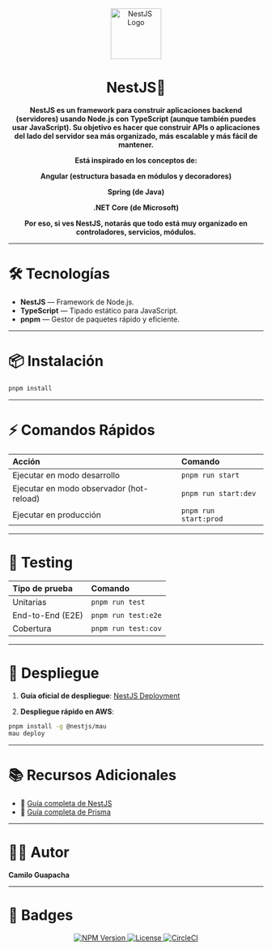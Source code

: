 

<div align="center">
  <img src="https://nestjs.com/img/logo-small.svg" width="100" alt="NestJS Logo" />
  
  <h1>NestJS🚀</h1>
  <p><strong>NestJS es un framework para construir aplicaciones backend (servidores) usando Node.js con TypeScript (aunque también puedes usar JavaScript).
Su objetivo es hacer que construir APIs o aplicaciones del lado del servidor sea más organizado, más escalable y más fácil de mantener.

Está inspirado en los conceptos de:

Angular (estructura basada en módulos y decoradores)

Spring (de Java)

.NET Core (de Microsoft)

Por eso, si ves NestJS, notarás que todo está muy organizado en controladores, servicios, módulos.</strong></p>
</div>

---

# 🛠️ Tecnologías
- **NestJS** — Framework de Node.js.
- **TypeScript** — Tipado estático para JavaScript.
- **pnpm** — Gestor de paquetes rápido y eficiente.

---

# 📦 Instalación

```bash
pnpm install
```

---

# ⚡ Comandos Rápidos

| Acción | Comando |
|:---|:---|
| Ejecutar en modo desarrollo | `pnpm run start` |
| Ejecutar en modo observador (hot-reload) | `pnpm run start:dev` |
| Ejecutar en producción | `pnpm run start:prod` |

---

# 🧪 Testing

| Tipo de prueba | Comando |
|:---|:---|
| Unitarias | `pnpm run test` |
| End-to-End (E2E) | `pnpm run test:e2e` |
| Cobertura | `pnpm run test:cov` |

---

# 🚀 Despliegue

1. **Guía oficial de despliegue**: [NestJS Deployment](https://docs.nestjs.com/deployment)

2. **Despliegue rápido en AWS**:

```bash
pnpm install -g @nestjs/mau
mau deploy
```

---

# 📚 Recursos Adicionales

- 📝 [Guía completa de NestJS](https://docs.google.com/document/d/1VQYLzMbe6XO0iuAWM57X86CGdzXCejXYaMOypbiMET4/edit?usp=sharing)
- 📝 [Guía completa de Prisma](https://docs.google.com/document/d/1QeBDrdhvoT56wMSUuL09uK8bahqzg-S4OzRlvfZjm6g/edit?usp=sharing)

---

# 👨‍💻 Autor

**Camilo Guapacha**  

---

# 🎯 Badges

<div align="center">
  <a href="https://www.npmjs.com/~nestjscore" target="_blank">
    <img src="https://img.shields.io/npm/v/@nestjs/core.svg" alt="NPM Version" />
  </a>
  <a href="https://www.npmjs.com/~nestjscore" target="_blank">
    <img src="https://img.shields.io/npm/l/@nestjs/core.svg" alt="License" />
  </a>
  <a href="https://circleci.com/gh/nestjs/nest" target="_blank">
    <img src="https://img.shields.io/circleci/build/github/nestjs/nest/master" alt="CircleCI" />
  </a>
</div>

